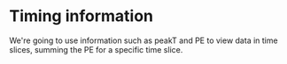 # Timing information
We're going to use information such as peakT and PE to view data in time slices, summing the PE for a specific time slice.
